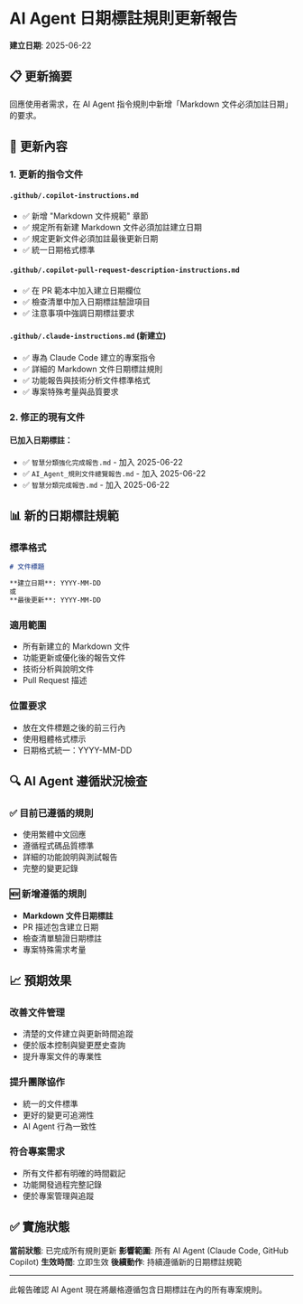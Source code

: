 # AI Agent 日期標註規則更新報告

**建立日期**: 2025-06-22

## 📋 更新摘要

回應使用者需求，在 AI Agent 指令規則中新增「Markdown 文件必須加註日期」的要求。

## 🎯 更新內容

### 1. 更新的指令文件

#### `.github/.copilot-instructions.md`
- ✅ 新增 "Markdown 文件規範" 章節
- ✅ 規定所有新建 Markdown 文件必須加註建立日期
- ✅ 規定更新文件必須加註最後更新日期
- ✅ 統一日期格式標準

#### `.github/.copilot-pull-request-description-instructions.md`
- ✅ 在 PR 範本中加入建立日期欄位
- ✅ 檢查清單中加入日期標註驗證項目
- ✅ 注意事項中強調日期標註要求

#### `.github/.claude-instructions.md` (新建立)
- ✅ 專為 Claude Code 建立的專案指令
- ✅ 詳細的 Markdown 文件日期標註規則
- ✅ 功能報告與技術分析文件標準格式
- ✅ 專案特殊考量與品質要求

### 2. 修正的現有文件

#### 已加入日期標註：
- ✅ `智慧分類強化完成報告.md` - 加入 2025-06-22
- ✅ `AI_Agent_規則文件總覽報告.md` - 加入 2025-06-22  
- ✅ `智慧分類完成報告.md` - 加入 2025-06-22

## 📊 新的日期標註規範

### 標準格式
```markdown
# 文件標題

**建立日期**: YYYY-MM-DD
或
**最後更新**: YYYY-MM-DD
```

### 適用範圍
- 所有新建立的 Markdown 文件
- 功能更新或優化後的報告文件
- 技術分析與說明文件
- Pull Request 描述

### 位置要求
- 放在文件標題之後的前三行內
- 使用粗體格式標示
- 日期格式統一：YYYY-MM-DD

## 🔍 AI Agent 遵循狀況檢查

### ✅ 目前已遵循的規則
- 使用繁體中文回應
- 遵循程式碼品質標準  
- 詳細的功能說明與測試報告
- 完整的變更記錄

### 🆕 新增遵循的規則
- **Markdown 文件日期標註**
- PR 描述包含建立日期
- 檢查清單驗證日期標註
- 專案特殊需求考量

## 📈 預期效果

### 改善文件管理
- 清楚的文件建立與更新時間追蹤
- 便於版本控制與變更歷史查詢
- 提升專案文件的專業性

### 提升團隊協作
- 統一的文件標準
- 更好的變更可追溯性
- AI Agent 行為一致性

### 符合專案需求
- 所有文件都有明確的時間戳記
- 功能開發過程完整記錄
- 便於專案管理與追蹤

## ✅ 實施狀態

**當前狀態**: 已完成所有規則更新
**影響範圍**: 所有 AI Agent (Claude Code, GitHub Copilot)
**生效時間**: 立即生效
**後續動作**: 持續遵循新的日期標註規範

---

此報告確認 AI Agent 現在將嚴格遵循包含日期標註在內的所有專案規則。

